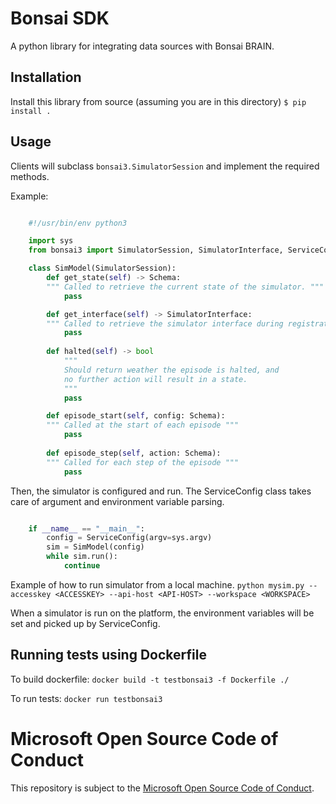 Bonsai SDK
==========

A python library for integrating data sources with Bonsai BRAIN.


Installation
------------
Install this library from source (assuming you are in this directory)
    `$ pip install .`

Usage
-----
Clients will subclass `bonsai3.SimulatorSession` and implement the required methods.

Example:
```python

    #!/usr/bin/env python3

    import sys
    from bonsai3 import SimulatorSession, SimulatorInterface, ServiceConfig, Schema

    class SimModel(SimulatorSession):
        def get_state(self) -> Schema:
        """ Called to retrieve the current state of the simulator. """
            pass

        def get_interface(self) -> SimulatorInterface:
        """ Called to retrieve the simulator interface during registration. """
            pass
        
        def halted(self) -> bool
            """
            Should return weather the episode is halted, and
            no further action will result in a state.
            """
            pass

        def episode_start(self, config: Schema):
        """ Called at the start of each episode """
            pass
        
        def episode_step(self, action: Schema):
        """ Called for each step of the episode """
            pass
```

Then, the simulator is configured and run. The ServiceConfig class takes care of
argument and environment variable parsing.

```python

    if __name__ == "__main__":
        config = ServiceConfig(argv=sys.argv)
        sim = SimModel(config)
        while sim.run():
            continue
```

Example of how to run simulator from a local machine.
    `python mysim.py --accesskey <ACCESSKEY> --api-host <API-HOST> --workspace <WORKSPACE>`

When a simulator is run on the platform, the environment variables will be set and picked up by ServiceConfig.

Running tests using Dockerfile
------------------------------
To build dockerfile:
    `docker build -t testbonsai3 -f Dockerfile ./`

To run tests:
    `docker run testbonsai3`


Microsoft Open Source Code of Conduct
==========

This repository is subject to the [Microsoft Open Source Code of Conduct](https://opensource.microsoft.com/codeofconduct).
